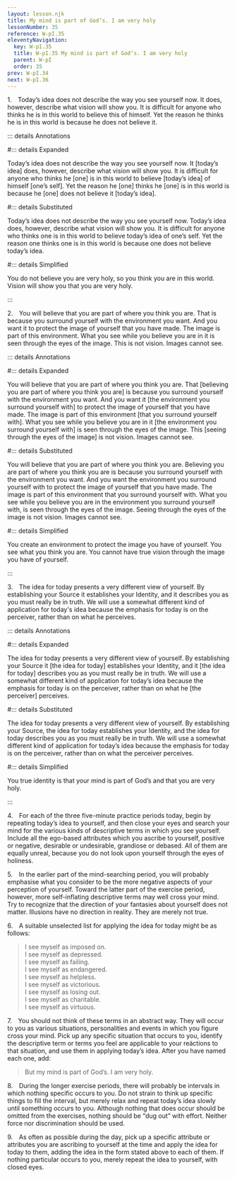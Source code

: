 ```yaml
---
layout: lesson.njk
title: My mind is part of God’s. I am very holy
lessonNumber: 35
reference: W-pI.35
eleventyNavigation:
  key: W-pI.35
  title: W-pI.35 My mind is part of God’s. I am very holy
  parent: W-pI
  order: 35
prev: W-pI.34
next: W-pI.36
---
```


1. Today’s idea does not describe the way you see yourself now. 
It does, however, describe what vision will show you. 
It is difficult for anyone who thinks he is in this world to believe this of himself. 
Yet the reason he thinks he is in this world is because he does not believe it.

::: details Annotations

#::: details Expanded

Today’s idea does not describe the way you see yourself now. 
It [today’s idea] does, however, describe what vision will show you. 
It is difficult for anyone who thinks he [one] is in this world to believe [today’s idea] of himself [one’s self]. 
Yet the reason he [one] thinks he [one] is in this world is because he [one] does not believe it [today’s idea].

#::: details Substituted

Today’s idea does not describe the way you see yourself now. 
Today’s idea does, however, describe what vision will show you. 
It is difficult for anyone who thinks one is in this world to believe today’s idea of one’s self. 
Yet the reason one thinks one is in this world is because one does not believe today’s idea.

#::: details Simplified

You do not believe you are very holy, so you think you are in this world. 
Vision will show you that you are very holy.

:::

2. You will believe that you are part of where you think you are. 
That is because you surround yourself with the environment you want. 
And you want it to protect the image of yourself that you have made. 
The image is part of this environment. 
What you see while you believe you are in it is seen through the eyes of the image. 
This is not vision. 
Images cannot see.

::: details Annotations

#::: details Expanded

You will believe that you are part of where you think you are. 
That [believing you are part of where you think you are] is because you surround yourself with the environment you want. 
And you want it [the environment you surround yourself with] to protect the image of yourself that you have made. 
The image is part of this environment [that you surround yourself with]. 
What you see while you believe you are in it [the environment you surround yourself with] is seen through the eyes of the image. 
This [seeing through the eyes of the image] is not vision. 
Images cannot see.

#::: details Substituted

You will believe that you are part of where you think you are. 
Believing you are part of where you think you are is because you surround yourself with the environment you want. 
And you want the environment you surround yourself with to protect the image of yourself that you have made. 
The image is part of this environment that you surround yourself with. 
What you see while you believe you are in the environment you surround yourself with, is seen through the eyes of the image. 
Seeing through the eyes of the image is not vision. 
Images cannot see.

#::: details Simplified

You create an environment to protect the image you have of yourself.
You see what you think you are.
You cannot have true vision through the image you have of yourself.

:::

3. The idea for today presents a very different view of yourself. 
By establishing your Source it establishes your Identity, and it describes you as you must really be in truth. 
We will use a somewhat different kind of application for today's idea because the emphasis for today is on the perceiver, rather than on what he perceives.

::: details Annotations

#::: details Expanded

The idea for today presents a very different view of yourself. 
By establishing your Source it [the idea for today] establishes your Identity, and it [the idea for today] describes you as you must really be in truth. 
We will use a somewhat different kind of application for today’s idea because the emphasis for today is on the perceiver, rather than on what he [the perceiver] perceives.

#::: details Substituted

The idea for today presents a very different view of yourself. 
By establishing your Source, the idea for today establishes your Identity, and the idea for today describes you as you must really be in truth. 
We will use a somewhat different kind of application for today’s idea because the emphasis for today is on the perceiver, rather than on what the perceiver perceives.

#::: details Simplified

You true identity is that your mind is part of God’s and that you are very holy.

:::

4. For each of the three five-minute practice periods today, begin by repeating today’s idea to yourself, and then close your eyes and search your mind for the various kinds of descriptive terms in which you see yourself. 
Include all the ego-based attributes which you ascribe to yourself, positive or negative, desirable or undesirable, grandiose or debased. 
All of them are equally unreal, because you do not look upon yourself through the eyes of holiness.

5. In the earlier part of the mind-searching period, you will probably emphasise what you consider to be the more negative aspects of your perception of yourself. 
Toward the latter part of the exercise period, however, more self-inflating descriptive terms may well cross your mind. 
Try to recognize that the direction of your fantasies about yourself does not matter. 
Illusions have no direction in reality. 
They are merely not true.

6. A suitable unselected list for applying the idea for today might be as follows:

>I see myself as imposed on.  
I see myself as depressed.  
I see myself as failing.  
I see myself as endangered.  
I see myself as helpless.  
I see myself as victorious.  
I see myself as losing out.  
I see myself as charitable.  
I see myself as virtuous.

7. You should not think of these terms in an abstract way. 
They will occur to you as various situations, personalities and events in which you figure cross your mind. 
Pick up any specific situation that occurs to you, identify the descriptive term or terms you feel are applicable to your reäctions to that situation, and use them in applying today’s idea. 
After you have named each one, add:

>But my mind is part of God’s. 
I am very holy.

8. During the longer exercise periods, there will probably be intervals in which nothing specific occurs to you. 
Do not strain to think up specific things to fill the interval, but merely relax and repeat today’s idea slowly until something occurs to you. 
Although nothing that does occur should be omitted from the exercises, nothing should be <q>dug out</q> with effort. 
Neither force nor discrimination should be used.

9. As often as possible during the day, pick up a specific attribute or attributes you are ascribing to yourself at the time and apply the idea for today to them, adding the idea in the form stated above to each of them. 
If nothing particular occurs to you, merely repeat the idea to yourself, with closed eyes.
